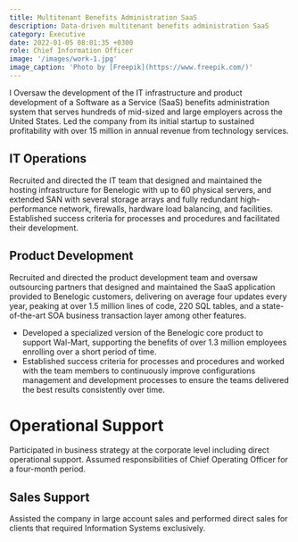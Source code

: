 ```yaml
---
title: Multitenant Benefits Administration SaaS
description: Data-driven multitenant benefits administration SaaS
category: Executive
date: 2022-01-05 08:01:35 +0300
role: Chief Information Officer
image: '/images/work-1.jpg'
image_caption: 'Photo by [Freepik](https://www.freepik.com/)'
---
```


I Oversaw the development of the IT infrastructure and product development of a Software as a Service (SaaS) benefits administration system that serves hundreds of mid-sized and large employers across the United States. Led the company from its initial startup to sustained profitability with over 15 million in annual revenue from technology services.

## IT Operations

Recruited and directed the IT team that designed and maintained the hosting infrastructure for Benelogic with up to 60 physical servers, and extended SAN with several storage arrays and fully redundant high-performance network, firewalls, hardware load balancing, and facilities. Established success criteria for processes and procedures and facilitated their development. 

## Product Development

Recruited and directed the product development team and oversaw outsourcing partners that designed and maintained the SaaS application provided to Benelogic customers, delivering on average four updates every year, peaking at over 1.5 million lines of code, 220 SQL tables, and a state-of-the-art SOA business transaction layer among other features.
* Developed a specialized version of the Benelogic core product to support Wal-Mart, supporting the benefits of over 1.3 million employees enrolling over a short period of time.
* Established success criteria for processes and procedures and worked with the team members to continuously improve configurations management and development processes to ensure the teams delivered the best results consistently over time. 

# Operational Support 

Participated in business strategy at the corporate level including direct operational support. Assumed responsibilities of Chief Operating Officer for a four-month period.

## Sales Support

Assisted the company in large account sales and performed direct sales for clients that required Information Systems exclusively.
